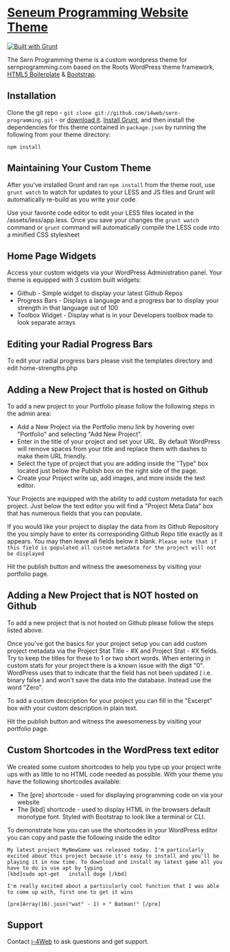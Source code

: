 # [Seneum Programming Website Theme](http://www.sernprogramming.com/)

[![Built with Grunt](https://cdn.gruntjs.com/builtwith.png)](http://gruntjs.com/)

The Sern Programming theme is a custom wordpress theme for sernprogramming.com based on the Roots WordPress theme framework, [HTML5 Boilerplate](http://html5boilerplate.com/) & [Bootstrap](http://getbootstrap.com/).


## Installation

Clone the git repo - `git clone git://github.com/i4web/sern-programming.git` - or [download it](https://github.com/i4web/sern-programming/archive/master.zip). [Install Grunt](http://gruntjs.com/getting-started), and then install the dependencies for this theme contained in `package.json` by running the following from your theme directory:

```
npm install
```


## Maintaining Your Custom Theme

After you've installed Grunt and ran `npm install` from the theme root, use `grunt watch` to watch for updates to your LESS and JS files and Grunt will automatically re-build as you write your code.

Use your favorite code editor to edit your LESS files located in the /assets/less/app.less. Once you save your changes the `grunt watch` command or `grunt` command will automatically compile the LESS code into a minified CSS stylesheet



## Home Page Widgets

Access your custom widgets via your WordPress Administration panel. Your theme is equipped with 3 custom built widgets:

* Github - Simple widget to display your latest Github Repos
* Progress Bars - Displays a language and a progress bar to display your strength in that language out of 100
* Toolbox Widget - Display what is in your Developers toolbox made to look separate arrays

## Editing your Radial Progress Bars

To edit your radial progress bars please visit the templates directory and edit home-strengths.php

## Adding a New Project that is hosted on Github

To add a new project to your Portfolio please follow the following steps in the admin area:

* Add a New Project via the Portfolio menu link by hovering over "Portfolio" and selecting "Add New Project". 
* Enter in the title of your project and set your URL. By default WordPress will remove spaces from your title and replace them with dashes to make them URL friendly.
* Select the type of project that you are adding inside the "Type" box located just below the Publish box on the right side of the page.
* Create your Project write up, add images, and more inside the text editor.

Your Projects are equipped with the ability to add custom metadata for each project. Just below the text editor you will find a "Project Meta Data" box that has numerous fields that you can populate. 

If you would like your project to display the data from its Github Repository the you simply have to enter its corresponding Github Repo title exactly as it appears. You may then leave all fields below it blank. `Please note that if this field is populated all custom metadata for the project will not be displayed`

Hit the publish button and witness the awesomeness by visiting your portfolio page.

## Adding a New Project that is NOT hosted on Github

To add a new project that is not hosted on Github please follow the steps listed above.

Once you've got the basics for your project setup you can add custom project metadata via the Project Stat Title - #X and Project Stat - #X fields. Try to keep the titles for these to 1 or two short words. When entering in custom stats for your project there is a known issue with the digit "0". WordPress uses that to indicate that the field has not been updated ( i.e. binary false ) and won't save the data into the database. Instead use the word "Zero".

To add a custom description for your project you can fill in the "Excerpt" box with your custom description in plain text. 

Hit the publish button and witness the awesomeness by visiting your portfolio page.

## Custom Shortcodes in the WordPress text editor

We created some custom shortcodes to help you type up your project write ups with as little to no HTML code needed as possible. With your theme you have the following shortcodes available:

* The [pre] shortcode - used for displaying programming code on via your website
* The [kbd] shortcode - used to display HTML in the browsers default monotype font. Styled with Bootstrap to look like a terminal or CLI. 

To demonstrate how you can use the shortcodes in your WordPress editor you can copy and paste the following inside the editor

```
My latest project MyNewGame was released today. I'm particularly excited about this project because it's easy to install and you'll be playing it in now time. To download and install my latest game all you have to do is use apt by typing
[kbd]sudo apt-get	install doge [/kbd]

I'm really excited about a particularly cool function that I was able to come up with, first one to get it wins

[pre]Array(16).join("wat" - 1) + " Batman!" [/pre]
```

## Support

Contact [i-4Web](http://www.i-4web.com/) to ask questions and get support.
